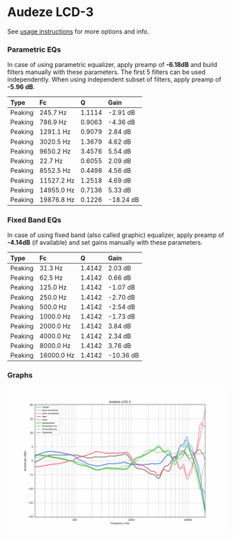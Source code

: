 # Audeze LCD-3
See [usage instructions](https://github.com/jaakkopasanen/AutoEq#usage) for more options and info.

### Parametric EQs
In case of using parametric equalizer, apply preamp of **-6.18dB** and build filters manually
with these parameters. The first 5 filters can be used independently.
When using independent subset of filters, apply preamp of **-5.96 dB**.

| Type    | Fc         |      Q | Gain      |
|:--------|:-----------|:-------|:----------|
| Peaking | 245.7 Hz   | 1.1114 | -2.91 dB  |
| Peaking | 786.9 Hz   | 0.9063 | -4.36 dB  |
| Peaking | 1291.1 Hz  | 0.9079 | 2.84 dB   |
| Peaking | 3020.5 Hz  | 1.3679 | 4.62 dB   |
| Peaking | 9650.2 Hz  | 3.4576 | 5.54 dB   |
| Peaking | 22.7 Hz    | 0.6055 | 2.09 dB   |
| Peaking | 8552.5 Hz  | 0.4498 | 4.56 dB   |
| Peaking | 11527.2 Hz | 1.2518 | 4.69 dB   |
| Peaking | 14955.0 Hz | 0.7136 | 5.33 dB   |
| Peaking | 19876.8 Hz | 0.1226 | -18.24 dB |

### Fixed Band EQs
In case of using fixed band (also called graphic) equalizer, apply preamp of **-4.14dB**
(if available) and set gains manually with these parameters.

| Type    | Fc         |      Q | Gain      |
|:--------|:-----------|:-------|:----------|
| Peaking | 31.3 Hz    | 1.4142 | 2.03 dB   |
| Peaking | 62.5 Hz    | 1.4142 | 0.66 dB   |
| Peaking | 125.0 Hz   | 1.4142 | -1.07 dB  |
| Peaking | 250.0 Hz   | 1.4142 | -2.70 dB  |
| Peaking | 500.0 Hz   | 1.4142 | -2.54 dB  |
| Peaking | 1000.0 Hz  | 1.4142 | -1.73 dB  |
| Peaking | 2000.0 Hz  | 1.4142 | 3.84 dB   |
| Peaking | 4000.0 Hz  | 1.4142 | 2.34 dB   |
| Peaking | 8000.0 Hz  | 1.4142 | 3.76 dB   |
| Peaking | 16000.0 Hz | 1.4142 | -10.36 dB |

### Graphs
![](./Audeze%20LCD-3.png)